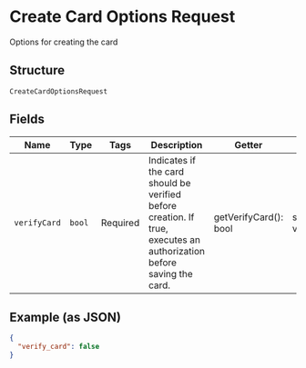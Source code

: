 
# Create Card Options Request

Options for creating the card

## Structure

`CreateCardOptionsRequest`

## Fields

| Name | Type | Tags | Description | Getter | Setter |
|  --- | --- | --- | --- | --- | --- |
| `verifyCard` | `bool` | Required | Indicates if the card should be verified before creation. If true, executes an authorization before saving the card. | getVerifyCard(): bool | setVerifyCard(bool verifyCard): void |

## Example (as JSON)

```json
{
  "verify_card": false
}
```

